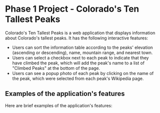 # Phase 1 Project - Colorado's Ten Tallest Peaks

Colorado's Ten Tallest Peaks is a web application that displays information about Colorado's tallest peaks. It has the following interactive features: 

- Users can sort the information table according to the peaks' elevation (ascending or descending), name, mountain range, and nearest town. 
- Users can select a checkbox next to each peak to indicate that they have climbed the peak, which will add the peak's name to a list of "Climbed Peaks" at the bottom of the page. 
- Users can see a popup photo of each peak by clicking on the name of the peak, which were selected from each peak's Wikipedia page.

## Examples of the application's features

Here are brief examples of the application's features: 




